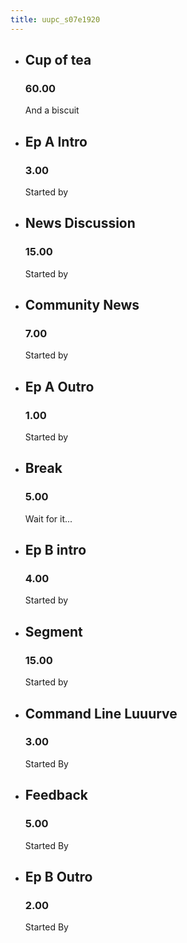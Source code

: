 ```yaml
---
title: uupc_s07e1920
---
```


*   ## Cup of tea

    ### 60.00
    
    And a biscuit

*   ## Ep A Intro

    ### 3.00
    
    Started by
    
*   ## News Discussion

    ### 15.00
    
    Started by
    
    
*   ## Community News

    ### 7.00
    
    Started by
    
*   ## Ep A Outro

    ### 1.00
    
    Started by
    
*   ## Break

    ### 5.00
    
    Wait for it...
    
*   ## Ep B intro

    ### 4.00
    
    Started by
    
*   ## Segment

    ### 15.00 
    
    Started by
    
*   ## Command Line Luuurve

    ### 3.00
    
    Started By
    
*   ## Feedback

    ### 5.00
    
    Started By
    
*   ## Ep B Outro

    ### 2.00
    
    Started By
